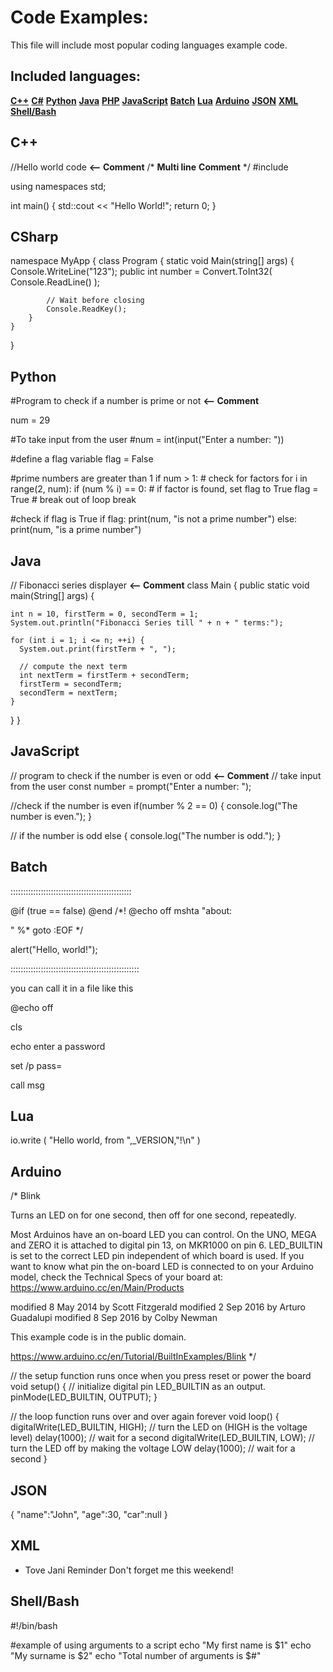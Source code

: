 # Code Examples:

This file will include most popular coding languages example code.

## Included languages:
**[C++](#C++)**
**[C#](#CSharp)**
**[Python](#Python)**
**[Java](#Java)**
**[PHP](#PHP)**
**[JavaScript](#JavaScript)**
**[Batch](#Batch)**
**[Lua](#Lua)**
**[Arduino](#Arduino)**
**[JSON](#JSON)**
**[XML](#XML)**
**[Shell/Bash](#Shell/Bash)**

## C++

//Hello world code **<-- Comment**
/* **Multi line**
**Comment** */
#include <iostream>

using namespaces std;

int main()
{
    std::cout << "Hello World!";
    return 0;
}

## CSharp

namespace MyApp
{
    class Program
    {
        static void Main(string[] args)
        {
            Console.WriteLine("123");
            public int number = Convert.ToInt32( Console.ReadLine() );


            // Wait before closing
            Console.ReadKey();
        }
    }
}

## Python

#Program to check if a number is prime or not **<-- Comment**

num = 29

#To take input from the user
#num = int(input("Enter a number: "))

#define a flag variable
flag = False

#prime numbers are greater than 1
if num > 1:
    # check for factors
    for i in range(2, num):
        if (num % i) == 0:
            # if factor is found, set flag to True
            flag = True
            # break out of loop
            break

#check if flag is True
if flag:
    print(num, "is not a prime number")
else:
    print(num, "is a prime number")

## Java

// Fibonacci series displayer **<-- Comment**
class Main {
  public static void main(String[] args) {

    int n = 10, firstTerm = 0, secondTerm = 1;
    System.out.println("Fibonacci Series till " + n + " terms:");

    for (int i = 1; i <= n; ++i) {
      System.out.print(firstTerm + ", ");

      // compute the next term
      int nextTerm = firstTerm + secondTerm;
      firstTerm = secondTerm;
      secondTerm = nextTerm;
    }
  }
}

## JavaScript

// program to check if the number is even or odd **<-- Comment**
// take input from the user
const number = prompt("Enter a number: ");

//check if the number is even
if(number % 2 == 0) {
    console.log("The number is even.");
}

// if the number is odd
else {
    console.log("The number is odd.");
}

## Batch

::::::::::::::::::::::::::::::::::::::::::::::::

@if (true == false) @end /*!
@echo off
mshta "about:

" %*
goto :EOF */

alert("Hello, world!");

:::::::::::::::::::::::::::::::::::::::::::::::::::

you can call it in a file like this

@echo off

cls

echo enter a password

set /p pass=

call msg

## Lua

io.write
(
"Hello world, from ",_VERSION,"!\n"
)

## Arduino

/*
  Blink

  Turns an LED on for one second, then off for one second, repeatedly.

  Most Arduinos have an on-board LED you can control. On the UNO, MEGA and ZERO
  it is attached to digital pin 13, on MKR1000 on pin 6. LED_BUILTIN is set to
  the correct LED pin independent of which board is used.
  If you want to know what pin the on-board LED is connected to on your Arduino
  model, check the Technical Specs of your board at:
  https://www.arduino.cc/en/Main/Products

  modified 8 May 2014
  by Scott Fitzgerald
  modified 2 Sep 2016
  by Arturo Guadalupi
  modified 8 Sep 2016
  by Colby Newman

  This example code is in the public domain.

  https://www.arduino.cc/en/Tutorial/BuiltInExamples/Blink
*/

// the setup function runs once when you press reset or power the board
void setup() {
  // initialize digital pin LED_BUILTIN as an output.
  pinMode(LED_BUILTIN, OUTPUT);
}

// the loop function runs over and over again forever
void loop() {
  digitalWrite(LED_BUILTIN, HIGH);   // turn the LED on (HIGH is the voltage level)
  delay(1000);                       // wait for a second
  digitalWrite(LED_BUILTIN, LOW);    // turn the LED off by making the voltage LOW
  delay(1000);                       // wait for a second
}

## JSON

{
    "name":"John", 
    "age":30, 
    "car":null
}

## XML

<?xml version="1.0" encoding="UTF-8"?>
- <note>
  <to>Tove</to>
  <from>Jani</from>
  <heading>Reminder</heading>
  <body>Don't forget me this weekend!</body>
</note>

## Shell/Bash

#!/bin/bash

#example of using arguments to a script
echo "My first name is $1"
echo "My surname is $2"
echo "Total number of arguments is $#" 